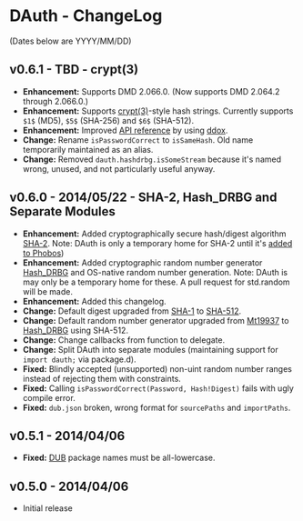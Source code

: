 DAuth - ChangeLog
=================

(Dates below are YYYY/MM/DD)

v0.6.1 - TBD - crypt(3)
-------------------
- **Enhancement:** Supports DMD 2.066.0. (Now supports DMD 2.064.2 through 2.066.0.)
- **Enhancement:** Supports [crypt(3)](https://en.wikipedia.org/wiki/Crypt_(C))-style hash strings. Currently supports ```$1$``` (MD5), ```$5$``` (SHA-256) and ```$6$``` (SHA-512).
- **Enhancement:** Improved [API reference](http://semitwist.com/dauth/) by using [ddox](https://github.com/rejectedsoftware/ddox).
- **Change:** Rename ```isPasswordCorrect``` to ```isSameHash```. Old name temporarily maintained as an alias.
- **Change:** Removed ```dauth.hashdrbg.isSomeStream``` because it's named wrong, unused, and not particularly useful anyway.

v0.6.0 - 2014/05/22 - SHA-2, Hash_DRBG and Separate Modules
-------------------
- **Enhancement:** Added cryptographically secure hash/digest algorithm [SHA-2](http://en.wikipedia.org/wiki/Sha2). Note: DAuth is only a temporary home for SHA-2 until it's [added to Phobos](https://github.com/D-Programming-Language/phobos/pull/2129))
- **Enhancement:** Added cryptographic random number generator [Hash_DRBG](http://csrc.nist.gov/publications/nistpubs/800-90A/SP800-90A.pdf) and OS-native random number generation. Note: DAuth is may only be a temporary home for these. A pull request for std.random will be made.
- **Enhancement:** Added this changelog.
- **Change:** Default digest upgraded from [SHA-1](http://en.wikipedia.org/wiki/SHA-1) to [SHA-512](http://en.wikipedia.org/wiki/Sha2).
- **Change:** Default random number generator upgraded from [Mt19937](http://dlang.org/phobos/std_random.html#Mt19937) to [Hash_DRBG](http://csrc.nist.gov/publications/nistpubs/800-90A/SP800-90A.pdf) using SHA-512.
- **Change:** Change callbacks from function to delegate.
- **Change:** Split DAuth into separate modules (maintaining support for ```import dauth;``` via package.d).
- **Fixed:** Blindly accepted (unsupported) non-uint random number ranges instead of rejecting them with constraints.
- **Fixed:** Calling ```isPasswordCorrect(Password, Hash!Digest)``` fails with ugly compile error.
- **Fixed:** ```dub.json``` broken, wrong format for ```sourcePaths``` and ```importPaths```.

v0.5.1 - 2014/04/06
-------------------
- **Fixed:** [DUB](http://code.dlang.org/) package names must be all-lowercase.

v0.5.0 - 2014/04/06
-------------------
- Initial release
